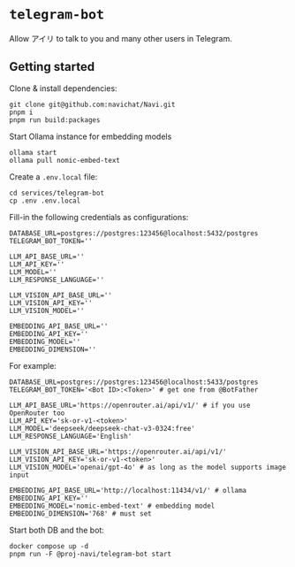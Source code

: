 # `telegram-bot`

Allow アイリ to talk to you and many other users in Telegram.

## Getting started

Clone & install dependencies:

```shell
git clone git@github.com:navichat/Navi.git
pnpm i
pnpm run build:packages
```

Start Ollama instance for embedding models

```shell
ollama start
ollama pull nomic-embed-text
```

Create a `.env.local` file:

```shell
cd services/telegram-bot
cp .env .env.local
```

Fill-in the following credentials as configurations:

```shell
DATABASE_URL=postgres://postgres:123456@localhost:5432/postgres
TELEGRAM_BOT_TOKEN=''

LLM_API_BASE_URL=''
LLM_API_KEY=''
LLM_MODEL=''
LLM_RESPONSE_LANGUAGE=''

LLM_VISION_API_BASE_URL=''
LLM_VISION_API_KEY=''
LLM_VISION_MODEL=''

EMBEDDING_API_BASE_URL=''
EMBEDDING_API_KEY=''
EMBEDDING_MODEL=''
EMBEDDING_DIMENSION=''
```

For example:

```shell
DATABASE_URL=postgres://postgres:123456@localhost:5433/postgres
TELEGRAM_BOT_TOKEN='<Bot ID>:<Token>' # get one from @BotFather

LLM_API_BASE_URL='https://openrouter.ai/api/v1/' # if you use OpenRouter too
LLM_API_KEY='sk-or-v1-<token>'
LLM_MODEL='deepseek/deepseek-chat-v3-0324:free'
LLM_RESPONSE_LANGUAGE='English'

LLM_VISION_API_BASE_URL='https://openrouter.ai/api/v1/'
LLM_VISION_API_KEY='sk-or-v1-<token>'
LLM_VISION_MODEL='openai/gpt-4o' # as long as the model supports image input

EMBEDDING_API_BASE_URL='http://localhost:11434/v1/' # ollama
EMBEDDING_API_KEY=''
EMBEDDING_MODEL='nomic-embed-text' # embedding model
EMBEDDING_DIMENSION='768' # must set
```

Start both DB and the bot:

```shell
docker compose up -d
pnpm run -F @proj-navi/telegram-bot start
```
